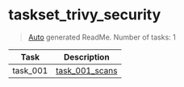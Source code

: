 # taskset_trivy_security

> [Auto](https://github.com/codeaprendiz/learn_fullstack/blob/main/home/php/intermediate/taskset_intermediate_php/task_004_createGlobalMarkdownTable/generate-readme.php) generated ReadMe. Number of tasks: 1

| Task     | Description                                             |
|----------|---------------------------------------------------------|
| task_001 | [task_001_scans](taskset_trivy_security/task_001_scans) |

